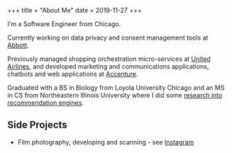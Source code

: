 +++
title = "About Me"
date = 2019-11-27
+++

I'm a Software Engineer from Chicago.

Currently working on data privacy and consent management tools at [Abbott](https://abbott.com).

Previously managed shopping orchestration micro-services at [United Airlines](https://united.com), and developed marketing and communications applications, chatbots and web applications at [Accenture](https://accenture.com).

Graduated with a BS in Biology from Loyola University Chicago and an MS in CS from Northeastern Illinois University where I did some [research into recommendation engines](https://dl.acm.org/doi/10.1145/3603287.3656163).

## Side Projects

- Film photography, developing and scanning - see [Instagram](https://instagram.com/anolegue)
